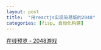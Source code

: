 ```yaml
---
layout: post
title:  "用reactjs实现简易版的2048"
categories: [fisp, 自动化构建]
---
```

[在线预览 - 2048游戏](./games/2048/)
